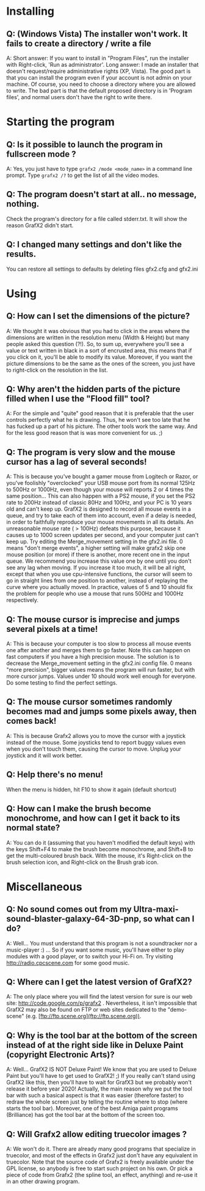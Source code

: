 

# Installing #
## Q: (Windows Vista) The installer won't work. It fails to create a directory / write a file ##
A: Short answer: If you want to install in "Program Files", run the installer with Right-click, 'Run as administrator'.
Long answer:
I made an installer that doesn't request/require administrative rights (XP, Vista). The good part is that you can install the program even if your account is not admin on your machine. Of course, you need to choose a directory where you are allowed to write. The bad part is that the default proposed directory is in 'Program files', and normal users don't have the right to write there.

# Starting the program #
## Q: Is it possible to launch the program in fullscreen mode ? ##

A: Yes, you just have to type `grafx2 /mode <mode_name>` in a command line prompt. Type `grafx2 /?` to get the list of all the video modes.

## Q: The program doesn't start at all.. no message, nothing. ##
Check the program's directory for a file called stderr.txt. It will show the reason GrafX2 didn't start.

## Q: I changed many settings and don't like the results. ##
You can restore all settings to defaults by deleting files gfx2.cfg and gfx2.ini

# Using #

## Q: How can I set the dimensions of the picture? ##

A: We thought it was obvious that you had to click in the areas where the dimensions are written in the resolution menu (Width & Height) but many people asked this question (?!). So, to sum up, everywhere you'll see a value or text written in black in a sort of encrusted area, this means that if you click on it, you'll be able to modify its value. Moreover, if you want the picture dimensions to be the same as the ones of the screen, you just have to right-click on the resolution in the list.

## Q: Why aren't the hidden parts of the picture filled when I use the "Flood fill" tool? ##

A: For the simple and "quite" good reason that it is preferable that the user controls perfectly what he is drawing. Thus, he won't see too late that he has fucked up a part of his picture. The other tools work the same way. And for the less good reason that is was more convenient for us. ;)

## Q: The program is very slow and the mouse cursor has a lag of several seconds! ##

A: This is because you've bought a gamer mouse from Logitech or Razor, or you've foolishly "overclocked" your USB mouse port from its normal 125Hz to 500Hz or 1000Hz, even though your mouse will reports 2 or 4 times the same position...
This can also happen with a PS2 mouse, if you set the PS2 rate to 200Hz instead of classic 80Hz and 100Hz, and your PC is 10 years old and can't keep up.
GrafX2 is designed to record all mouse events in a queue, and try to take each of them into account, even if a delay is needed, in order to faithfully reproduce your mouse movements in all its details.
An unreasonable mouse rate ( > 100Hz) defeats this purpose, because it causes up to 1000 screen updates per second, and your computer just can't keep up.
Try editing the Merge\_movement setting in the gfx2.ini file. 0 means "don't merge events", a higher setting will make grafx2 skip one mouse position (or more) if there is another, more recent one in the input queue. We recommend you increase this value one by one until you don't see any lag when moving. If you increase it too much, it will be all right, except that when you use cpu-intensive functions, the cursor will seem to go in straight lines from one position to another, instead of replaying the curve where you actually moved. In practice, values of 5 and 10 should fix the problem for people who use a mouse that runs 500Hz and 1000Hz respectively.

## Q: The mouse cursor is imprecise and jumps several pixels at a time! ##

A: This is because your computer is too slow to process all mouse events one after another and merges them to go faster. Note this can happen on fast computers if you have a high precision mouse. The solution is to decrease the Merge\_movement setting in the gfx2.ini config file. 0 means "more precision", bigger values means the program will run faster, but with more cursor jumps. Values under 10 should work well enough for everyone. Do some testing to find the perfect settings.

## Q: The mouse cursor sometimes randomly becomes mad and jumps some pixels away, then comes back! ##

A: This is because Grafx2 allows you to move the cursor with a joystick instead of the mouse. Some joysticks tend to report buggy values even when you don't touch them, causing the cursor to move. Unplug your joystick and it will work better.

## Q: Help there's no menu! ##
When the menu is hidden, hit F10 to show it again (default shortcut)

## Q: How can I make the brush become monochrome, and how can I get it back to its normal state? ##

A: You can do it (assuming that you haven't modified the default keys) with the keys Shift+F4 to make the brush become monochrome, and Shift+B to get the multi-coloured brush back. With the mouse, it's Right-click on the brush selection icon, and Right-click on the Brush grab icon.

# Miscellaneous #

## Q: No sound comes out from my Ultra-maxi-sound-blaster-galaxy-64-3D-pnp, so what can I do? ##

A: Well... You must understand that this program is not a soundtracker nor a music-player :) ... So if you want some music, you'll have either to play modules with a good player, or to switch your Hi-Fi on.
Try visiting http://radio.cpcscene.com for some good music.

## Q: Where can I get the latest version of GrafX2? ##

A: The only place where you will find the latest version for sure is our web site: http://code.google.com/p/grafx2 . Nevertheless, it isn't impossible that GrafX2 may also be found on FTP or web sites dedicated to the "demo-scene" (e.g. [ftp://ftp.scene.org](ftp://ftp.scene.org)).

## Q: Why is the tool bar at the bottom of the screen instead of at the right side like in Deluxe Paint (copyright Electronic Arts)? ##

A: Well... GrafX2 IS NOT Deluxe Paint! We know that you are used to Deluxe Paint but you'll have to get used to GrafX2! ;) If you really can't stand using GrafX2 like this, then you'll have to wait for GrafX3 but we probably won't release it before year 2020! Actually, the main reason why we put the tool bar with such a basical aspect is that it was easier (therefore faster) to redraw the whole screen just by telling the routine where to stop (where starts the tool bar). Moreover, one of the best Amiga paint programs (Brilliance) has got the tool bar at the bottom of the screen too.

## Q: Will Grafx2 allow editing truecolor images ? ##
A: We won't do it. There are already many good programs that specialize in truecolor, and most of the effects in Grafx2 just don't have any equivalent in truecolor.
Note that the source code of Grafx2 is freely available under the GPL license, so anybody is free to start such project on his own. Or pick a piece of code from Grafx2 (the spline tool, an effect, anything) and re-use it in an other drawing program.